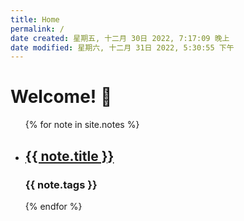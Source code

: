 ```yaml
---
title: Home
permalink: /
date created: 星期五, 十二月 30日 2022, 7:17:09 晚上
date modified: 星期六, 十二月 31日 2022, 5:30:55 下午
---
```


# Welcome! 🌱

<ul>
{% for note in site.notes %} 
<li> 
<h2><a href="{{ note.url }}">{{ note.title }}</a></h2> 
<h3>{{ note.tags }}</h3>
</li>
{% endfor %}
<ul>
